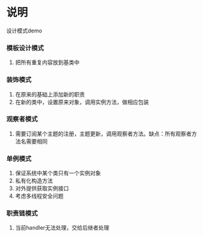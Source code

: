 # 说明
设计模式demo  
### 模板设计模式
1. 把所有重复内容放到基类中
### 装饰模式
1. 在原来的基础上添加新的职责
2. 在新的类中，设置原来对象，调用实例方法，做相应包装
### 观察者模式
1. 需要订阅某个主题的注册，主题更新，调用观察者方法。缺点：所有观察者方法名需要相同
### 单例模式
1. 保证系统中某个类只有一个实例对象
2. 私有化构造方法
3. 对外提供获取实例接口
4. 考虑多线程安全问题
### 职责链模式
1. 当前handler无法处理，交给后继者处理